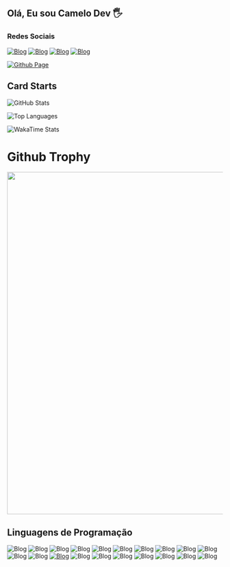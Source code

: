 ## Olá, Eu sou Camelo Dev 🖐️
### Redes Sociais
[![Blog](https://img.shields.io/website?label=www.camelodev.tech&style=for-the-bagde&url=https://www.camelodev.tech/)](https://www.camelodev.tech)
[![Blog](https://img.shields.io/badge/Instagram-E4405F?style=for-the-badge&logo=instagram&logoColor=white)](https://www.instagram.com/victor.dll0/)
[![Blog](https://img.shields.io/badge/LinkedIn-0077B5?style=for-the-badge&logo=linkedin&logoColor=white)](https://www.linkedin.com/in/victor-jayme-1bb354259/)
[![Blog](https://img.shields.io/badge/WhatsApp-25D366?style=for-the-badge&logo=whatsapp&logoColor=white)](https://wa.me/+5569992474484)

[![Github Page](https://komarev.com/ghpvc/?username=your-github-camelo-dev&color=131313)](https://github.com/camelodev)


## Card Starts

![GitHub Stats](https://github-readme-stats.vercel.app/api?username=camelodev&theme=dark&hide_border=false&include_all_commits=true)  

![Top Languages](https://github-readme-stats.vercel.app/api/top-langs/?username=camelodev&theme=dark&hide_border=false&layout=compact) 

![WakaTime Stats](https://github-readme-stats.vercel.app/api/wakatime?username=@camelodev&layout=compact&theme=dark)

# Github Trophy
<p align="start">
  <a href="https://github.com/ryo-ma/github-profile-trophy" title="repositório de troféus">
    <img width="800" src="https://github-profile-trophy.vercel.app/?username=camelodev&theme=radical&margin-w=15&no-frame=true&no-bg=true" />
  </a>
</p>

## Linguagens de Programação
![Blog](https://img.shields.io/badge/C%2B%2B-00599C?style=for-the-badge&logo=c%2B%2B&logoColor=white)
![Blog](https://img.shields.io/badge/C%23-239120?style=for-the-badge&logo=c-sharp&logoColor=white)
![Blog](https://img.shields.io/badge/Java-ED8B00?style=for-the-badge&logo=openjdk&logoColor=white)
![Blog](https://img.shields.io/badge/Kotlin-0095D5?&style=for-the-badge&logo=kotlin&logoColor=white)
![Blog](https://img.shields.io/badge/Dart-0175C2?style=for-the-badge&logo=dart&logoColor=white)
![Blog](https://img.shields.io/badge/Lua-2C2D72?style=for-the-badge&logo=lua&logoColor=white)
![Blog](https://img.shields.io/badge/Python-14354C?style=for-the-badge&logo=python&logoColor=white)
![Blog](https://img.shields.io/badge/JavaScript-F7DF1E?style=for-the-badge&logo=javascript&logoColor=black)
![Blog](https://img.shields.io/badge/Node.js-43853D?style=for-the-badge&logo=node.js&logoColor=white)
![Blog](https://img.shields.io/badge/HTML5-E34F26?style=for-the-badge&logo=html5&logoColor=white)
![Blog](https://img.shields.io/badge/CSS3-1572B6?style=for-the-badge&logo=css3&logoColor=white)
![Blog](https://img.shields.io/badge/React-20232A?style=for-the-badge&logo=react&logoColor=61DAFB)
[![Blog](https://img.shields.io/badge/React_Native-20232A?style=for-the-badge&logo=react&logoColor=61DAFB)](https://camelodev.tech)
![Blog](https://img.shields.io/badge/Django-092E20?style=for-the-badge&logo=django&logoColor=white)
![Blog](https://img.shields.io/badge/MySQL-00000F?style=for-the-badge&logo=mysql&logoColor=white)
![Blog](https://img.shields.io/badge/PostgreSQL-316192?style=for-the-badge&logo=postgresql&logoColor=white)
![Blog](https://img.shields.io/badge/SQLite-07405E?style=for-the-badge&logo=sqlite&logoColor=white)
![Blog](https://img.shields.io/badge/MariaDB-003545?style=for-the-badge&logo=mariadb&logoColor=white)
![Blog](https://img.shields.io/badge/Arduino-00979D?style=for-the-badge&logo=Arduino&logoColor=white)
![Blog](https://img.shields.io/badge/GIT-E44C30?style=for-the-badge&logo=git&logoColor=white)
